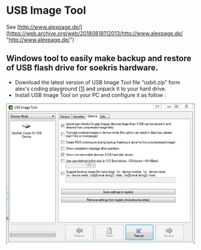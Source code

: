 # USB Image Tool

See [http://www.alexpage.de/](https://web.archive.org/web/20180818112013/http://www.alexpage.de/ "http://www.alexpage.de/")

## Windows tool to easily make backup and restore of USB flash drive for soekris hardware.

* Download the latest version of USB Image Tool file “usbit.zip” form alex's coding playground [[1]](https://web.archive.org/web/20180818112013/http://www.alexpage.de/ "http://www.alexpage.de") and unpack it to your hard drive.
* Install USB Image Tool on your PC and configure it as follow :

![Configuring USB Image Tool](images/USB_Image_Tool.JPG)
